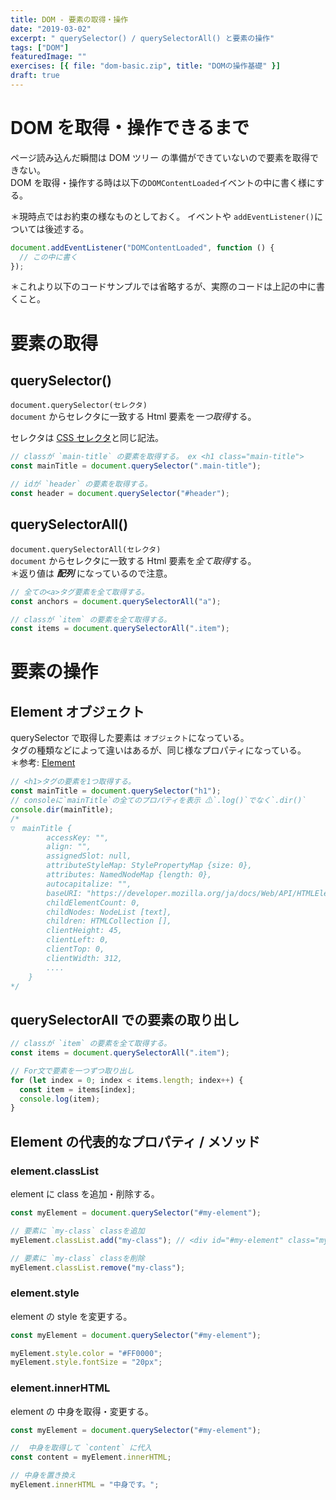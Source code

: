 ```yaml
---
title: DOM - 要素の取得・操作
date: "2019-03-02"
excerpt: " querySelector() / querySelectorAll() と要素の操作"
tags: ["DOM"]
featuredImage: ""
exercises: [{ file: "dom-basic.zip", title: "DOMの操作基礎" }]
draft: true
---
```


# DOM を取得・操作できるまで

ページ読み込んだ瞬間は DOM ツリー の準備ができていないので要素を取得できない。  
DOM を取得・操作する時は以下の`DOMContentLoaded`イベントの中に書く様にする。

＊現時点ではお約束の様なものとしておく。 イベントや `addEventListener()`については後述する。

```js
document.addEventListener("DOMContentLoaded", function () {
  // この中に書く
});
```

＊これより以下のコードサンプルでは省略するが、実際のコードは上記の中に書くこと。

# 要素の取得

## querySelector()

`document.querySelector(セレクタ)`  
`document` からセレクタに一致する Html 要素を*一つ取得*する。

セレクタは [CSS セレクタ](https://web-d.netlify.com/css-selector/)と同じ記法。

```js
// classが `main-title` の要素を取得する。 ex <h1 class="main-title">
const mainTitle = document.querySelector(".main-title");

// idが `header` の要素を取得する。
const header = document.querySelector("#header");
```

## querySelectorAll()

`document.querySelectorAll(セレクタ)`  
`document` からセレクタに一致する Html 要素を*全て取得*する。  
＊返り値は **_配列_** になっているので注意。

```js
// 全ての<a>タグ要素を全て取得する。
const anchors = document.querySelectorAll("a");

// classが `item` の要素を全て取得する。
const items = document.querySelectorAll(".item");
```

# 要素の操作

## Element オブジェクト

querySelector で取得した要素は `オブジェクト`になっている。  
タグの種類などによって違いはあるが、同じ様なプロパティになっている。  
＊参考: [Element](https://developer.mozilla.org/ja/docs/Web/API/Element)

```js
// <h1>タグの要素を1つ取得する。
const mainTitle = document.querySelector("h1");
// consoleに`mainTitle`の全てのプロパティを表示 ⚠`.log()`でなく`.dir()`
console.dir(mainTitle);
/* 
▽　mainTitle {
        accessKey: "",
        align: "",
        assignedSlot: null,
        attributeStyleMap: StylePropertyMap {size: 0},
        attributes: NamedNodeMap {length: 0},
        autocapitalize: "",
        baseURI: "https://developer.mozilla.org/ja/docs/Web/API/HTMLElement",
        childElementCount: 0,
        childNodes: NodeList [text],
        children: HTMLCollection [],
        clientHeight: 45,
        clientLeft: 0,
        clientTop: 0,
        clientWidth: 312,
        ....
    }
*/
```

## querySelectorAll での要素の取り出し

```js
// classが `item` の要素を全て取得する。
const items = document.querySelectorAll(".item");

// For文で要素を一つずつ取り出し
for (let index = 0; index < items.length; index++) {
  const item = items[index];
  console.log(item);
}
```

## Element の代表的なプロパティ / メソッド

### element.classList

element に class を追加・削除する。

```js
const myElement = document.querySelector("#my-element");

// 要素に `my-class` classを追加
myElement.classList.add("my-class"); // <div id="#my-element" class="my-class">要素</div>

// 要素に `my-class` classを削除
myElement.classList.remove("my-class");
```

### element.style

element の style を変更する。

```js
const myElement = document.querySelector("#my-element");

myElement.style.color = "#FF0000";
myElement.style.fontSize = "20px";
```

### element.innerHTML

element の 中身を取得・変更する。

```js
const myElement = document.querySelector("#my-element");

//  中身を取得して `content` に代入
const content = myElement.innerHTML;

// 中身を置き換え
myElement.innerHTML = "中身です。";
```
